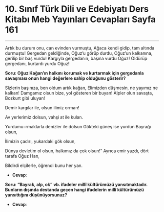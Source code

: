 # 10. Sınıf Türk Dili ve Edebiyatı Ders Kitabı Meb Yayınları Cevapları Sayfa 161

---

Artık bu durum onu, can evinden vurmuştu, Ağaca kendi gidip, tam altında durmuştu! Gergedan geldiğinde, Oğuz’u görüp durdu, Oğuz’un kalkanına, gerilip bir baş vurdu! Kargıyla gergedanın, başına vurdu Oğuz! Öldürüp gergedanı, kurtardı yurdu Oğuz!

**Soru: Oğuz Kağan’ın halkını korumak ve kurtarmak için gergedanla savaşması onun hangi değerlere sahip olduğunu gösterir?**

Sîzlerin başınıza, ben oldum artık kağan, Elimizden düşmesin, ne yayımız ne kalkan! Damgamız olsun bize, yol gösteren bir buyan! Alpler olun savaşta, Bozkurt gibi uluyan!

 Demir kargılar ile, olsun ilimiz orman!

 Av yerlerimiz dolsun, vahşi at ile kulan.

 Yurdumu ırmaklarla denizler ile dolsun Gökteki güneş ise yurdun Bayrağı olsun,

 İlimizin çadırı, yukardaki gök olsun,

 Dünya devletim ol olsun, halkımız da çok olsun!” Ayrıca emir yazdı, dört tarafa Oğuz Han,

 Bildirdi elçilerle, öğrendi bunu her yan.

-   **Cevap**:

**Soru: “Bayrak, alp, ok” vb. ifadeler millî kültürümüzü yansıtmaktadır. Bunların dışında destanda geçen hangi ifadelerin millî kültürümüzü yansıttığını düşünüyorsunuz?**

-   **Cevap**:
